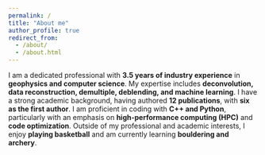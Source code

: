 ```yaml
---
permalink: /
title: "About me"
author_profile: true
redirect_from: 
  - /about/
  - /about.html
---
```


I am a dedicated professional with **3.5 years of industry experience** in **geophysics and computer science**. My expertise includes **deconvolution, data reconstruction, demultiple, deblending, and machine learning**. I have a strong academic background, having authored **12 publications**, with **six as the first author**. I am proficient in coding with **C++ and Python**, particularly with an emphasis on **high-performance computing (HPC)** and **code optimization**. Outside of my professional and academic interests, I enjoy **playing basketball** and am currently learning **bouldering and archery**.